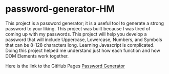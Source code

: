 # password-generator-HM

This project is a password generator; it is a useful tool to generate a strong password to your liking. This project was built because I was tired of coming up with my passwords. This project will help you develop a password that will include Uppercase, Lowercase, Numbers, and Symbols that can be 8-128 characters long. Learning Javascript is complicated. Doing this project helped me understand just how each function and how DOM Elements work together. 

Here is the link to the GitHub Pages
[Password Generator](https://deanmahaffey.github.io/password-generator-HM/)


